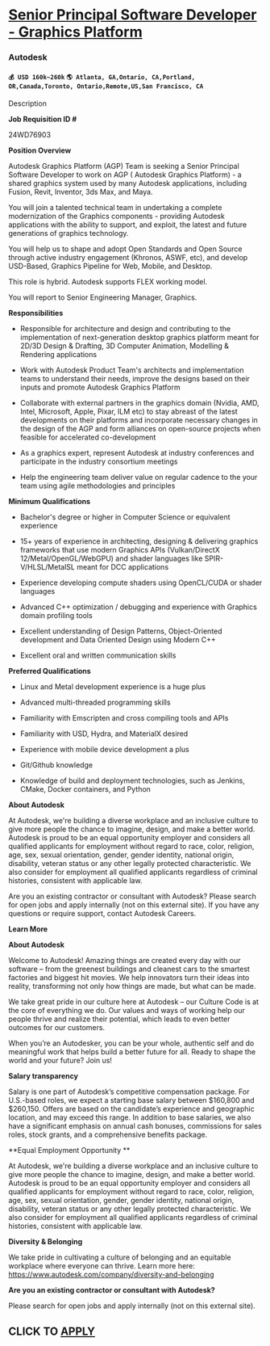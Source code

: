 # [Senior Principal Software Developer - Graphics Platform](https://www.remotewlb.com/apply/senior-principal-software-developer-graphics-platform)  
### Autodesk  
#### `💰 USD 160k~260k` `🌎 Atlanta, GA,Ontario, CA,Portland, OR,Canada,Toronto, Ontario,Remote,US,San Francisco, CA`  

Description

**Job Requisition ID #**

24WD76903

 **Position Overview**

Autodesk Graphics Platform (AGP) Team is seeking a Senior Principal Software Developer to work on AGP ( Autodesk Graphics Platform) - a shared graphics system used by many Autodesk applications, including Fusion, Revit, Inventor, 3ds Max, and Maya.

You will join a talented technical team in undertaking a complete modernization of the Graphics components - providing Autodesk applications with the ability to support, and exploit, the latest and future generations of graphics technology.

You will help us to shape and adopt Open Standards and Open Source through active industry engagement (Khronos, ASWF, etc), and develop USD-Based, Graphics Pipeline for Web, Mobile, and Desktop.

This role is hybrid. Autodesk supports FLEX working model.

You will report to Senior Engineering Manager, Graphics.

 **Responsibilities**

  * Responsible for architecture and design and contributing to the implementation of next-generation desktop graphics platform meant for 2D/3D Design & Drafting, 3D Computer Animation, Modelling & Rendering applications

  * Work with Autodesk Product Team's architects and implementation teams to understand their needs, improve the designs based on their inputs and promote Autodesk Graphics Platform

  * Collaborate with external partners in the graphics domain (Nvidia, AMD, Intel, Microsoft, Apple, Pixar, ILM etc) to stay abreast of the latest developments on their platforms and incorporate necessary changes in the design of the AGP and form alliances on open-source projects when feasible for accelerated co-development

  * As a graphics expert, represent Autodesk at industry conferences and participate in the industry consortium meetings

  * Help the engineering team deliver value on regular cadence to the your team using agile methodologies and principles

 **Minimum Qualifications**

  * Bachelor's degree or higher in Computer Science or equivalent experience

  * 15+ years of experience in architecting, designing & delivering graphics frameworks that use modern Graphics APIs (Vulkan/DirectX 12/Metal/OpenGL/WebGPU) and shader languages like SPIR-V/HLSL/MetalSL meant for DCC applications

  * Experience developing compute shaders using OpenCL/CUDA or shader languages

  * Advanced C++ optimization / debugging and experience with Graphics domain profiling tools

  * Excellent understanding of Design Patterns, Object-Oriented development and Data Oriented Design using Modern C++

  * Excellent oral and written communication skills

 **Preferred Qualifications**

  * Linux and Metal development experience is a huge plus

  * Advanced multi-threaded programming skills

  * Familiarity with Emscripten and cross compiling tools and APIs

  * Familiarity with USD, Hydra, and MaterialX desired

  * Experience with mobile device development a plus

  * Git/Github knowledge

  * Knowledge of build and deployment technologies, such as Jenkins, CMake, Docker containers, and Python

 **About Autodesk**

At Autodesk, we're building a diverse workplace and an inclusive culture to give more people the chance to imagine, design, and make a better world. Autodesk is proud to be an equal opportunity employer and considers all qualified applicants for employment without regard to race, color, religion, age, sex, sexual orientation, gender, gender identity, national origin, disability, veteran status or any other legally protected characteristic. We also consider for employment all qualified applicants regardless of criminal histories, consistent with applicable law.

Are you an existing contractor or consultant with Autodesk? Please search for open jobs and apply internally (not on this external site). If you have any questions or require support, contact Autodesk Careers.

 **Learn More**

 **About Autodesk**

Welcome to Autodesk! Amazing things are created every day with our software – from the greenest buildings and cleanest cars to the smartest factories and biggest hit movies. We help innovators turn their ideas into reality, transforming not only how things are made, but what can be made.

We take great pride in our culture here at Autodesk – our Culture Code is at the core of everything we do. Our values and ways of working help our people thrive and realize their potential, which leads to even better outcomes for our customers.

When you’re an Autodesker, you can be your whole, authentic self and do meaningful work that helps build a better future for all. Ready to shape the world and your future? Join us!

 **Salary transparency**

Salary is one part of Autodesk’s competitive compensation package. For U.S.-based roles, we expect a starting base salary between $160,800 and $260,150. Offers are based on the candidate’s experience and geographic location, and may exceed this range. In addition to base salaries, we also have a significant emphasis on annual cash bonuses, commissions for sales roles, stock grants, and a comprehensive benefits package.

 **Equal Employment Opportunity **

At Autodesk, we're building a diverse workplace and an inclusive culture to give more people the chance to imagine, design, and make a better world. Autodesk is proud to be an equal opportunity employer and considers all qualified applicants for employment without regard to race, color, religion, age, sex, sexual orientation, gender, gender identity, national origin, disability, veteran status or any other legally protected characteristic. We also consider for employment all qualified applicants regardless of criminal histories, consistent with applicable law.

 **Diversity & Belonging**

We take pride in cultivating a culture of belonging and an equitable workplace where everyone can thrive. Learn more here: https://www.autodesk.com/company/diversity-and-belonging

 **Are you an existing contractor or consultant with Autodesk?**

Please search for open jobs and apply internally (not on this external site).

  
## CLICK TO [APPLY](https://www.remotewlb.com/apply/senior-principal-software-developer-graphics-platform)

